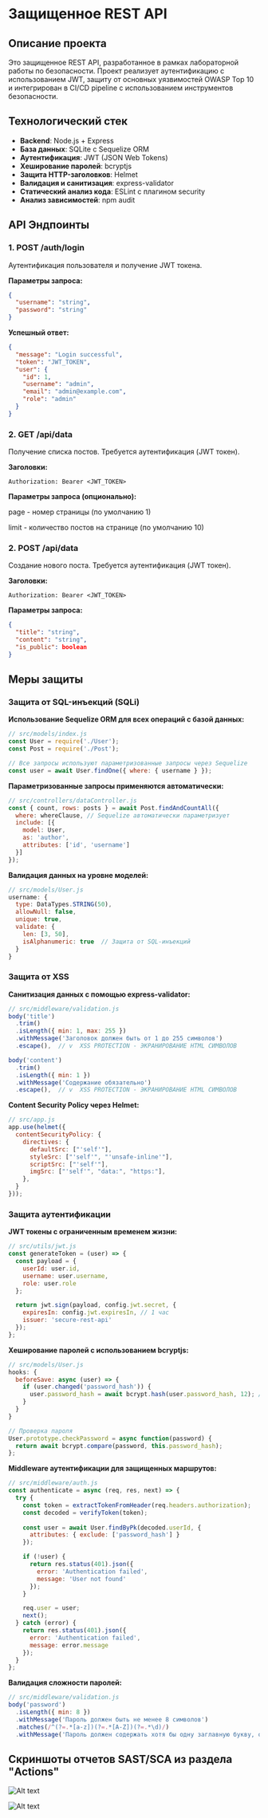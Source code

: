# Защищенное REST API

## Описание проекта

Это защищенное REST API, разработанное в рамках лабораторной работы по безопасности. Проект реализует аутентификацию с использованием JWT, защиту от основных уязвимостей OWASP Top 10 и интегрирован в CI/CD pipeline с использованием инструментов безопасности.

## Технологический стек

- **Backend**: Node.js + Express
- **База данных**: SQLite с Sequelize ORM
- **Аутентификация**: JWT (JSON Web Tokens)
- **Хеширование паролей**: bcryptjs
- **Защита HTTP-заголовков**: Helmet
- **Валидация и санитизация**: express-validator
- **Статический анализ кода**: ESLint с плагином security
- **Анализ зависимостей**: npm audit

## API Эндпоинты

### 1. POST /auth/login

Аутентификация пользователя и получение JWT токена.

**Параметры запроса:**
```json
{
  "username": "string",
  "password": "string"
}
```
**Успешный ответ:**
```json
{
  "message": "Login successful",
  "token": "JWT_TOKEN",
  "user": {
    "id": 1,
    "username": "admin",
    "email": "admin@example.com",
    "role": "admin"
  }
}
```
### 2. GET /api/data

Получение списка постов. Требуется аутентификация (JWT токен).

**Заголовки:**

```text
Authorization: Bearer <JWT_TOKEN>
```
**Параметры запроса (опционально):**

page - номер страницы (по умолчанию 1)

limit - количество постов на странице (по умолчанию 10)

### 2. POST /api/data

Создание нового поста. Требуется аутентификация (JWT токен).

**Заголовки:**

```text
Authorization: Bearer <JWT_TOKEN>
```
**Параметры запроса:**

```json
{
  "title": "string",
  "content": "string",
  "is_public": boolean
}
```

## Меры защиты

### Защита от SQL-инъекций (SQLi)

**Использование Sequelize ORM для всех операций с базой данных:**
```javascript
// src/models/index.js
const User = require('./User');
const Post = require('./Post');

// Все запросы используют параметризованные запросы через Sequelize
const user = await User.findOne({ where: { username } });
```
**Параметризованные запросы применяются автоматически:**
```javascript
// src/controllers/dataController.js
const { count, rows: posts } = await Post.findAndCountAll({
  where: whereClause, // Sequelize автоматически параметризует
  include: [{
    model: User,
    as: 'author',
    attributes: ['id', 'username']
  }]
});
```
**Валидация данных на уровне моделей:**
```javascript
// src/models/User.js
username: {
  type: DataTypes.STRING(50),
  allowNull: false,
  unique: true,
  validate: {
    len: [3, 50],
    isAlphanumeric: true  // Защита от SQL-инъекций
  }
}
```
### Защита от XSS

**Санитизация данных с помощью express-validator:**
```javascript
// src/middleware/validation.js
body('title')
  .trim()
  .isLength({ min: 1, max: 255 })
  .withMessage('Заголовок должен быть от 1 до 255 символов')
  .escape(),  // v  XSS PROTECTION - ЭКРАНИРОВАНИЕ HTML СИМВОЛОВ

body('content')
  .trim()
  .isLength({ min: 1 })
  .withMessage('Содержание обязательно')
  .escape(),  // v  XSS PROTECTION - ЭКРАНИРОВАНИЕ HTML СИМВОЛОВ
  ```
**Content Security Policy через Helmet:**
```javascript
// src/app.js
app.use(helmet({
  contentSecurityPolicy: {
    directives: {
      defaultSrc: ["'self'"],
      styleSrc: ["'self'", "'unsafe-inline'"],
      scriptSrc: ["'self'"],
      imgSrc: ["'self'", "data:", "https:"],
    },
  }
}));
```
### Защита аутентификации

**JWT токены с ограниченным временем жизни:**
```javascript
// src/utils/jwt.js
const generateToken = (user) => {
  const payload = {
    userId: user.id,
    username: user.username,
    role: user.role
  };

  return jwt.sign(payload, config.jwt.secret, {
    expiresIn: config.jwt.expiresIn, // 1 час
    issuer: 'secure-rest-api'
  });
};
```
**Хеширование паролей с использованием bcryptjs:**
```javascript
// src/models/User.js
hooks: {
  beforeSave: async (user) => {
    if (user.changed('password_hash')) {
      user.password_hash = await bcrypt.hash(user.password_hash, 12); // 12 раундов
    }
  }
}

// Проверка пароля
User.prototype.checkPassword = async function(password) {
  return await bcrypt.compare(password, this.password_hash);
};
```
**Middleware аутентификации для защищенных маршрутов:**
```javascript
// src/middleware/auth.js
const authenticate = async (req, res, next) => {
  try {
    const token = extractTokenFromHeader(req.headers.authorization);
    const decoded = verifyToken(token);
    
    const user = await User.findByPk(decoded.userId, {
      attributes: { exclude: ['password_hash'] }
    });

    if (!user) {
      return res.status(401).json({
        error: 'Authentication failed',
        message: 'User not found'
      });
    }

    req.user = user;
    next();
  } catch (error) {
    return res.status(401).json({
      error: 'Authentication failed',
      message: error.message
    });
  }
};
```
**Валидация сложности паролей:**
```javascript
// src/middleware/validation.js
body('password')
  .isLength({ min: 8 })
  .withMessage('Пароль должен быть не менее 8 символов')
  .matches(/^(?=.*[a-z])(?=.*[A-Z])(?=.*\d)/)
  .withMessage('Пароль должен содержать хотя бы одну заглавную букву, одну строчную букву и одну цифру')
```
## Скриншоты отчетов SAST/SCA из раздела "Actions" 

![Alt text](sca.png)

![Alt text](sast.jpg)




